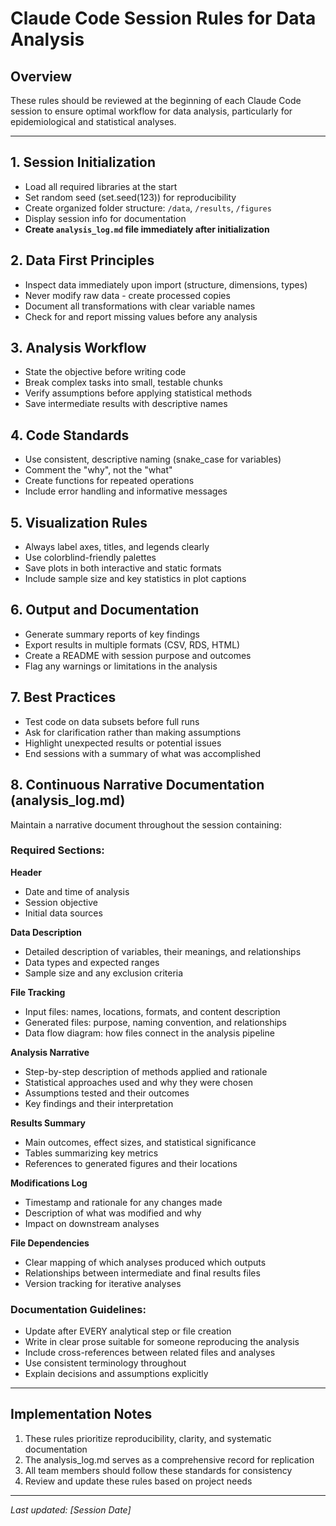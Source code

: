 # Claude Code Session Rules for Data Analysis

## Overview
These rules should be reviewed at the beginning of each Claude Code session to ensure optimal workflow for data analysis, particularly for epidemiological and statistical analyses.

---

## 1. Session Initialization
- Load all required libraries at the start
- Set random seed (set.seed(123)) for reproducibility
- Create organized folder structure: `/data`, `/results`, `/figures`
- Display session info for documentation
- **Create `analysis_log.md` file immediately after initialization**

## 2. Data First Principles
- Inspect data immediately upon import (structure, dimensions, types)
- Never modify raw data - create processed copies
- Document all transformations with clear variable names
- Check for and report missing values before any analysis

## 3. Analysis Workflow
- State the objective before writing code
- Break complex tasks into small, testable chunks
- Verify assumptions before applying statistical methods
- Save intermediate results with descriptive names

## 4. Code Standards
- Use consistent, descriptive naming (snake_case for variables)
- Comment the "why", not the "what"
- Create functions for repeated operations
- Include error handling and informative messages

## 5. Visualization Rules
- Always label axes, titles, and legends clearly
- Use colorblind-friendly palettes
- Save plots in both interactive and static formats
- Include sample size and key statistics in plot captions

## 6. Output and Documentation
- Generate summary reports of key findings
- Export results in multiple formats (CSV, RDS, HTML)
- Create a README with session purpose and outcomes
- Flag any warnings or limitations in the analysis

## 7. Best Practices
- Test code on data subsets before full runs
- Ask for clarification rather than making assumptions
- Highlight unexpected results or potential issues
- End sessions with a summary of what was accomplished

## 8. Continuous Narrative Documentation (analysis_log.md)

Maintain a narrative document throughout the session containing:

### Required Sections:

**Header**
- Date and time of analysis
- Session objective
- Initial data sources

**Data Description**
- Detailed description of variables, their meanings, and relationships
- Data types and expected ranges
- Sample size and any exclusion criteria

**File Tracking**
- Input files: names, locations, formats, and content description
- Generated files: purpose, naming convention, and relationships
- Data flow diagram: how files connect in the analysis pipeline

**Analysis Narrative**
- Step-by-step description of methods applied and rationale
- Statistical approaches used and why they were chosen
- Assumptions tested and their outcomes
- Key findings and their interpretation

**Results Summary**
- Main outcomes, effect sizes, and statistical significance
- Tables summarizing key metrics
- References to generated figures and their locations

**Modifications Log**
- Timestamp and rationale for any changes made
- Description of what was modified and why
- Impact on downstream analyses

**File Dependencies**
- Clear mapping of which analyses produced which outputs
- Relationships between intermediate and final results files
- Version tracking for iterative analyses

### Documentation Guidelines:
- Update after EVERY analytical step or file creation
- Write in clear prose suitable for someone reproducing the analysis
- Include cross-references between related files and analyses
- Use consistent terminology throughout
- Explain decisions and assumptions explicitly

---

## Implementation Notes

1. These rules prioritize reproducibility, clarity, and systematic documentation
2. The analysis_log.md serves as a comprehensive record for replication
3. All team members should follow these standards for consistency
4. Review and update these rules based on project needs

---

*Last updated: [Session Date]*